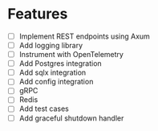 # Features

- [ ] Implement REST endpoints using Axum
- [ ] Add logging library
- [ ] Instrument with OpenTelemetry
- [ ] Add Postgres integration 
- [ ] Add sqlx integration
- [ ] Add config integration
- [ ] gRPC
- [ ] Redis
- [ ] Add test cases
- [ ] Add graceful shutdown handler
